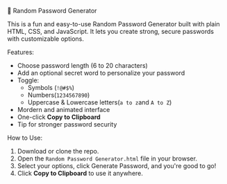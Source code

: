 🔐 Random Password Generator

This is a fun and easy-to-use Random Password Generator built with plain HTML, CSS, and JavaScript. It lets you create strong, secure passwords with customizable options.

Features:

- Choose password length (6 to 20 characters)
- Add an optional secret word to personalize your password
- Toggle:
  -  Symbols (`!@#$%`)
  -  Numbers(`1234567890`)
  -  Uppercase & Lowercase letters(`a to z`and `A to Z`)
- Mordern and animated interface
- One-click **Copy to Clipboard**
- Tip for stronger password security

How to Use:

1. Download or clone the repo.
2. Open the `Random Password Generator.html` file in your browser.
3. Select your options, click Generate Password, and you're good to go!
4. Click **Copy to Clipboard** to use it anywhere.
